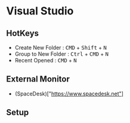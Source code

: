 # Visual Studio

## HotKeys
  - Create New Folder : <kbd>CMD</kbd> + <kbd>Shift</kbd> + <kbd>N</kbd>
  - Group to New Folder : <kbd>Ctrl</kbd> + <kbd>CMD</kbd> + <kbd>N</kbd>
  - Recent Opened : <kbd>CMD</kbd> + <kbd>N</kbd>

## External Monitor
  - (SpaceDesk)["https://www.spacedesk.net"]

## Setup
